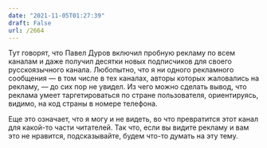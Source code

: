 ```yaml
---
date: "2021-11-05T01:27:39"
draft: False
url: /2664
---
```


Тут говорят, что Павел Дуров включил пробную рекламу по всем каналам и даже получил десятки новых подписчиков для своего русскоязычного канала. Любопытно, что я ни одного рекламного сообщения — в том числе в тех каналах, авторы которых жаловались на рекламу, — до сих пор не увидел. Из чего можно сделать вывод, что реклама умеет таргетироваться по стране пользователя, ориентируясь, видимо, на код страны в номере телефона. 

Еще это означает, что я могу и не видеть, во что превратится этот канал для какой-то части читателей. Так что, если вы видите рекламу и вам это не нравится, подсказывайте, будем что-то думать на эту тему.
